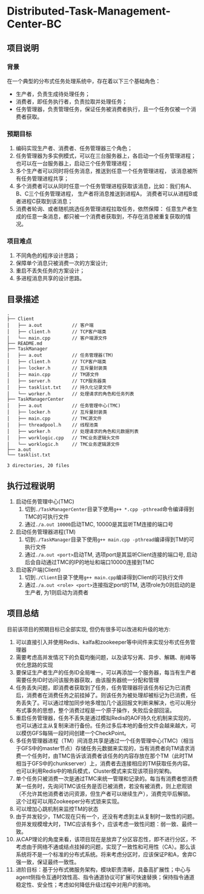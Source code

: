 # Distributed-Task-Management-Center-BC

## 项目说明

### 背景

在一个典型的分布式任务处理系统中，存在着以下三个基础角色：

-   生产者，负责生成待处理任务；
-   消费者，即任务执行者，负责拉取并处理任务；
-   任务管理器，负责管理任务，保证任务被消费者执行，且一个任务仅被一个消费者获取。

### 预期目标

1.   编码实现生产者、消费者、任务管理器三个角色；
2.   任务管理器为多实例模式，可以在三台服务器上，各启动一个任务管理进程； 也可以在一台服务器上，启动三个任务管理进程；
3.   多个生产者可以同时将任务消息，推送到任意一个任务管理进程， 该消息被所有任务管理进程共享；
4.   多个消费者可以从同时任意一个任务管理进程获取该消息，比如：我们有A、B、C三个任务管理进程， 生产者将消息推送到进程A， 消费者可以从进程B或者进程C获取到该消息；
5.   消费者轮询、或者随机挑选任务管理进程拉取任务，依然保障： 任意生产者生成的任意一条消息，都只被一个消费者获取到，不存在消息被重复获取的情况。

### 项目难点

1.   不同角色的程序设计思路；
2.   保障单个消息只被消费一次的方案设计;
3.   重启不丢失任务的方案设计；
4.   多进程消息共享的设计思路。



## 目录描述

```shell
.
├── Client         
│   ├── a.out			// 客户端
│   ├── client.h		// TCP客户端类
│   └── main.cpp		// 客户端源文件
├── README.md
├── TaskManager
│   ├── a.out			// 任务管理器(TM)
│   ├── client.h		// TCP客户端类
│   ├── locker.h		// 互斥量封装类
│   ├── main.cpp		// TM源文件
│   ├── server.h		// TCP服务器类
│   ├── tasklist.txt	// 持久化记录文件
│   └── worker.h		// 处理请求的角色和任务列表
├── TaskManagerCenter
│   ├── a.out			// 任务管理中心(TMC)
│   ├── locker.h		// 互斥量封装类
│   ├── main.cpp		// TMC源文件
│   ├── threadpool.h	// 线程池类
│   ├── worker.h		// 处理请求的角色和元数据列表
│   ├── worklogic.cpp	// TMC业务逻辑头文件
│   └── worklogic.h		// TMC业务逻辑源文件
├── a.out
└── tasklist.txt

3 directories, 20 files
```



## 执行过程说明

1.   启动任务管理中心(TMC)
     1.   切到`./TaskManagerCenter`目录下使用`g++ *.cpp -pthread`命令编译得到TMC的可执行文件
     2.   通过`./a.out 10000`启动TMC, 10000是其监听TM连接的端口号
2.   启动任务管理器进程(TM)
     1.   切到`./TaskManager`目录下使用`g++ main.cpp -pthread`编译得到TM的可执行文件
     2.   通过`./a.out <port>`启动TM, 选项port是其监听Client连接的端口号, 启动后会自动通过TMC的IP的地址和端口10000连接到TMC
3.   启动客户端(Client)
     1.   切到`./Client`目录下使用`g++ main.cpp`编译得到Client的可执行文件
     2.   通过`./a.out <role> <port>`连接指定port的TM, 选项role为0则启动的是生产者, 为1则启动为消费者



## 项目总结

目前该项目的预期目标已全部实现, 但仍有很多可以改进和升级的地方: 

1.   可以直接引入并使用Redis、kalfa和zookeeper等中间件来实现分布式任务管理器
2.   需要考虑高并发情况下的负载均衡问题，以及读写分离、异步、解耦、削峰等优化思路的实现
3.   要保证生产者生产的任务ID全局唯一，可以再添加一个服务器，每当有生产者需要任务ID时访问该服务器获取，由该服务器统一分配和管理
4.   任务丢失问题，即消费者获取到了任务，任务管理器将该任务标记为已消费后，消费者在消费任务之前挂掉了。则该任务为被处理却被标记为已消费，任务丢失了。可以通过增加同步地多增加几个返回报文判断来解决，也可以用分布式事务的思想，整个消费过程是一个原子操作，失败后全部回滚。
5.   重启任务管理器，任务不丢失是通过模拟Redis的AOF持久化机制来实现的，也可以通过主从复制来进行备份。任务过多后本地的备份文件会越来越大，可以模仿GFS每隔一段时间创建一个CheckPoint。
6.   多任务管理器进程（TM）间消息共享是通过一个任务管理中心(TMC)（相当于GFS中的master节点）存储任务元数据来实现的，当有消费者向TM请求消费一个任务时，由TMC告诉该消费者该任务的内容存放在那个TM（此时TM相当于GFS中的chunkserver）上，消费者去连接相应的TM获取任务内容。也可以利用Redis中的哨兵模式，Cluster模式来实现该项目的架构。
7.   单个任务只被消费一次是通过TMC来统一管理和记录的。每当有消费者想消费某一任务时，先询问TMC该任务是否已被消费，若没有被消费，则上悲观锁（不允许其他消费者访问资源，但生产者可以继续生产），消费完毕后解锁。这个过程可以用Zookeeper分布式锁来实现。
8.   可以增加心跳机制来监控TM的状态
9.   由于并发较少，TMC现在只有一个，还没有考虑到主从复制时一致性的问题。但并发规模增大时，TMC应该有多个，应该考虑一致性问题：弱一致、最终一致。
10.   从CAP理论的角度来看，该项目现在是放弃了分区容忍性，即不进行分区，不考虑由于网络不通或结点挂掉的问题，实现了一致性和可用性（CA）。那么该系统将不是一个标准的分布式系统。将来考虑分区时，应该保证P和A，舍弃C强一致，保证最终一致性。
11.   进阶目标：基于分布式微服务架构，模块职责清晰，具备高扩展性；中心与agent侧指令互通时效性高、指令通道协议可扩展可快速替换；保持指令通道稳定性、安全性；考虑如何降低升级过程中对用户的影响。

